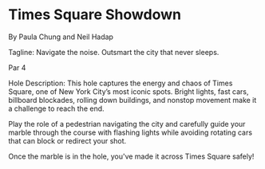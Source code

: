 # Times Square Showdown

By Paula Chung and Neil Hadap

Tagline: Navigate the noise. Outsmart the city that never sleeps.

Par 4

Hole Description: 
This hole captures the energy and chaos of Times Square, one of New York City’s most iconic spots. Bright lights, fast cars, billboard blockades, rolling down buildings, and nonstop movement make it a challenge to reach the end.

Play the role of a pedestrian navigating the city and carefully guide your marble through the course with flashing lights while avoiding rotating cars that can block or redirect your shot.

Once the marble is in the hole, you've made it across Times Square safely!
